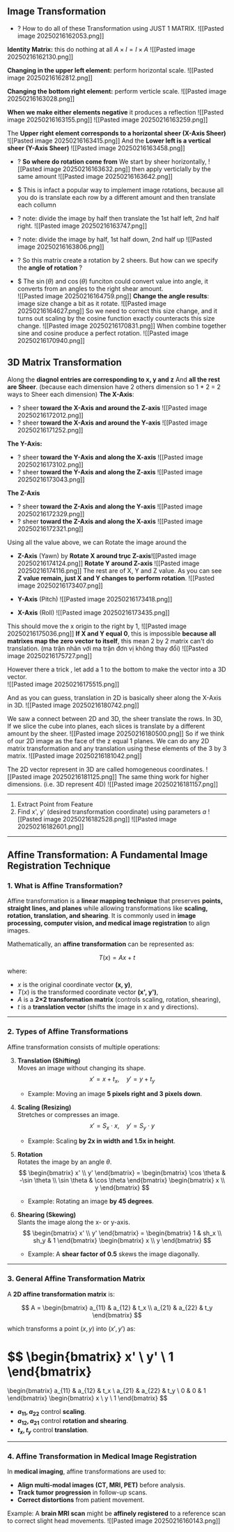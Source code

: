 ## Image Transformation
+ ? How to do all of these Transformation using JUST 1 MATRIX.
![[Pasted image 20250216162053.png]]

**Identity Matrix:** this do nothing at all $A \times I = I \times A$ 
![[Pasted image 20250216162130.png]]

**Changing in the upper left element:** perform horizontal scale. 
![[Pasted image 20250216162812.png]]

**Changing the bottom right element:** perform verticle  scale.
![[Pasted image 20250216163028.png]]
 
**When we make either elements negative** it produces a reflection
![[Pasted image 20250216163155.png]]
![[Pasted image 20250216163259.png]]

The **Upper right element corresponds to a horizontal sheer (X-Axis Sheer)** 
![[Pasted image 20250216163415.png]]
And the **Lower left is a vertical sheer (Y-Axis Sheer)**
![[Pasted image 20250216163458.png]]

+ ? **So where do rotation come from**
We start by sheer horizontally,
![[Pasted image 20250216163632.png]]
 then apply verticlally by the same amount
![[Pasted image 20250216163642.png]]

+ $ This is infact a popular way to implement image rotations, because all you do is translate each row by a different amount and then translate each collumn
+ ? note: divide the image by half then translate the 1st half left, 2nd half right. 
![[Pasted image 20250216163747.png]]
+ ? note: divide the image by half, 1st half down, 2nd half up
![[Pasted image 20250216163806.png]]

+ ? So this matrix create a rotation by 2 sheers. But how can we specify the **angle of rotation** ?
+ $ The $\sin(\theta)$ and $\cos(\theta)$ funciton could convert value into angle, it converts from an angles to the right shear amount.  
![[Pasted image 20250216164759.png]]
**Change the angle results**: image size change a bit as it rotate.
![[Pasted image 20250216164627.png]]
So we need to correct this size change, and it turns out scaling by the cosine function exactly counteracts this size change.
![[Pasted image 20250216170831.png]]
When combine together sine and cosine produce a perfect rotation. 
![[Pasted image 20250216170940.png]]


## 3D Matrix Transformation
Along the **diagnol entries are corresponding to x, y and z**
And **all the rest are Sheer**. (because each dimension have 2 others dimension so 1 * 2 = 2 ways to Sheer each dimension)
**The X-Axis**: 
+ ? sheer **toward the X-Axis and around the Z-axis** ![[Pasted image 20250216172012.png]]
+ ? sheer **toward the X-Axis and around the Y-axis** ![[Pasted image 20250216171252.png]]


**The Y-Axis:**
+ ? sheer **toward the Y-Axis and along the X-axis** ![[Pasted image 20250216173102.png]]
+ ? sheer **toward the Y-Axis and along the Z-axis**  ![[Pasted image 20250216173043.png]]


**The Z-Axis**
+ ? sheer **toward the Z-Axis and along the Y-axis** ![[Pasted image 20250216172329.png]]
+ ? sheer **toward the Z-Axis and along the X-axis** ![[Pasted image 20250216172321.png]]

Using all the value above, we can Rotate the image around the 
+ **Z-Axis** (Yawn) by
	**Rotate X around trục Z-axis**![[Pasted image 20250216174124.png]]
	**Rotate Y around Z-axis** ![[Pasted image 20250216174116.png]]
	The rest are of X, Y and Z value. As you can see **Z value remain, just X and Y changes to perform rotation**. ![[Pasted image 20250216173407.png]]

+ **Y-Axis** (Pitch) ![[Pasted image 20250216173418.png]]
+ **X-Axis** (Roll) ![[Pasted image 20250216173435.png]]

This should move the x origin to the right by 1, 
![[Pasted image 20250216175036.png]]
**If X and Y equal 0**, this is impossible **because all matrixes map the zero vector to itself**, this mean 2 by 2 matrix can't do translation. 
(ma trận nhân với ma trận đơn vị không thay đổi)
![[Pasted image 20250216175727.png]]

However there a trick , let add a 1 to the bottom to make the vector into a 3D vector.  
![[Pasted image 20250216175515.png]]

And as you can guess, translation in 2D is basically sheer along the X-Axis in 3D. 
![[Pasted image 20250216180742.png]]

We saw a connect between 2D and 3D, the sheer translate the rows. In 3D, If we slice the cube into planes, each slices is translate by a different amount by the sheer. 
![[Pasted image 20250216180500.png]]
So if we think of our 2D image as the face of the z equal 1 planes. We can do any 2D matrix transformation and any translation using these elements of the 3 by 3 matrix. 
![[Pasted image 20250216181042.png]]

The 2D vector represent in 3D are called homogeneous coordinates.
![[Pasted image 20250216181125.png]]
The same thing work for higher dimensions. (i.e. 3D represent 4D)
![[Pasted image 20250216181157.png]]

---

1) Extract Point from Feature
2) Find x', y' (desired transformation coordinate) using parameters *a* 
![[Pasted image 20250216182528.png]]
![[Pasted image 20250216182601.png]]



---
## Affine Transformation: A Fundamental Image Registration Technique

### **1. What is Affine Transformation?**
Affine transformation is a **linear mapping technique** that preserves **points, straight lines, and planes** while allowing transformations like **scaling, rotation, translation, and shearing**. It is commonly used in **image processing, computer vision, and medical image registration** to align images.

Mathematically, an **affine transformation** can be represented as:

$$
T(x) = A x + t
$$

where:
- $x$ is the original coordinate vector **(x, y)**,
- $T(x)$ is the transformed coordinate vector **(x', y')**,
- $A$ is a **2×2 transformation matrix** (controls scaling, rotation, shearing),
- $t$ is a **translation vector** (shifts the image in x and y directions).

---

### **2. Types of Affine Transformations**
Affine transformation consists of multiple operations:

3. **Translation (Shifting)**  
   Moves an image without changing its shape.
   $$
   x' = x + t_x, \quad y' = y + t_y
   $$
   - Example: Moving an image **5 pixels right and 3 pixels down**.

4. **Scaling (Resizing)**  
   Stretches or compresses an image.
   $$
   x' = S_x \cdot x, \quad y' = S_y \cdot y
   $$
   - Example: Scaling **by 2x in width and 1.5x in height**.

5. **Rotation**  
   Rotates the image by an angle $\theta$.
   $$
   \begin{bmatrix} x' \\ y' \end{bmatrix} =
   \begin{bmatrix} \cos \theta & -\sin \theta \\ \sin \theta & \cos \theta \end{bmatrix}
   \begin{bmatrix} x \\ y \end{bmatrix}
   $$
   - Example: Rotating an image **by 45 degrees**.

6. **Shearing (Skewing)**  
   Slants the image along the x- or y-axis.
   $$
   \begin{bmatrix} x' \\ y' \end{bmatrix} =
   \begin{bmatrix} 1 & sh_x \\ sh_y & 1 \end{bmatrix}
   \begin{bmatrix} x \\ y \end{bmatrix}
   $$
   - Example: A **shear factor of 0.5** skews the image diagonally.

---

### **3. General Affine Transformation Matrix**
A **2D affine transformation matrix** is:

$$
A =
\begin{bmatrix}
a_{11} & a_{12} & t_x \\
a_{21} & a_{22} & t_y
\end{bmatrix}
$$

which transforms a point $(x, y)$ into $(x', y')$ as:

$$
\begin{bmatrix}
x' \\
y' \\
1
\end{bmatrix}
=
\begin{bmatrix}
a_{11} & a_{12} & t_x \\
a_{21} & a_{22} & t_y \\
0 & 0 & 1
\end{bmatrix}
\begin{bmatrix}
x \\
y \\
1
\end{bmatrix}
$$

- **$a_{11}, a_{22}$** control **scaling**.
- **$a_{12}, a_{21}$** control **rotation and shearing**.
- **$t_x, t_y$** control **translation**.

---

### **4. Affine Transformation in Medical Image Registration**
In **medical imaging**, affine transformations are used to:
- **Align multi-modal images (CT, MRI, PET)** before analysis.
- **Track tumor progression** in follow-up scans.
- **Correct distortions** from patient movement.

Example: A **brain MRI scan** might be **affinely registered** to a reference scan to correct slight head movements.
![[Pasted image 20250216160143.png]]

